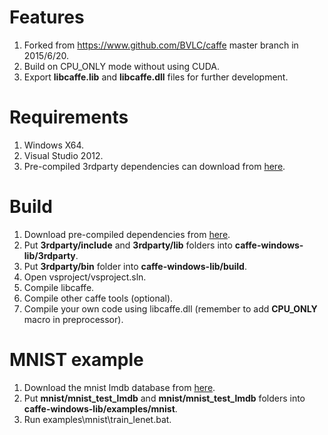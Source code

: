 Features
======
1. Forked from https://www.github.com/BVLC/caffe master branch in 2015/6/20.
2. Build on CPU_ONLY mode without using CUDA.
3. Export **libcaffe.lib** and **libcaffe.dll** files for further development.

Requirements
======
1. Windows X64.
2. Visual Studio 2012.
3. Pre-compiled 3rdparty dependencies can download from [here](http://pan.baidu.com/s/1sjQIb7J).
 
Build
======
1. Download pre-compiled dependencies from [here](http://pan.baidu.com/s/1sjQIb7J). 
2. Put **3rdparty/include** and **3rdparty/lib** folders into **caffe-windows-lib/3rdparty**.
3. Put **3rdparty/bin** folder into **caffe-windows-lib/build**.
4. Open vsproject/vsproject.sln. 
5. Compile libcaffe.
6. Compile other caffe tools (optional).
7. Compile your own code using libcaffe.dll (remember to add **CPU_ONLY** macro in preprocessor).
   
MNIST example
======
1. Download the mnist lmdb database from [here](http://pan.baidu.com/s/1dDliZDJ).
2. Put **mnist/mnist_test_lmdb** and **mnist/mnist_test_lmdb** folders into **caffe-windows-lib/examples/mnist**.
3. Run examples\mnist\train_lenet.bat.
